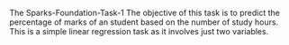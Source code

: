  The Sparks-Foundation-Task-1
 The objective of this task is to predict the percentage of marks of an student based on the number of study hours. This is a simple linear regression task as it involves just two variables.
